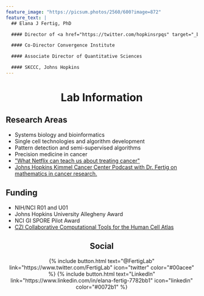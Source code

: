 ```yaml
---
feature_image: "https://picsum.photos/2560/600?image=872"
feature_text: |
  ## Elana J Fertig, PhD

  #### Director of <a href="https://twitter.com/hopkinsrpqs" target="_blank">@HopkinsRPQS</a>

  #### Co-Director Convergence Institute

  #### Associate Director of Quantitative Sciences

  #### SKCCC, Johns Hopkins
---
```


# <center>Lab Information</center>

## Research Areas
- Systems biology and bioinformatics
- Single cell technologies and algorithm development
- Pattern detection and semi-supervised algorithms
- Precision medicine in cancer
- <a href="https://theconversation.com/what-netflix-can-teach-us-about-treating-cancer-74806" target="_blank">"What Netflix can teach us about treating cancer"</a>
- <a href="https://itunes.apple.com/us/podcast/johns-hopkins-kimmel-cancer-center-podcasts/id1385159689?mt=2" target="_blank">Johns Hopkins Kimmel Cancer Center Podcast with Dr. Fertig on mathematics in cancer research.</a>

<!--## Recent News
- Recent work published in *Neuron and Cell Systems* develops new algorithms for single cell genomics to track cellular transitions in the developing retina <a href="https://www.eurekalert.org/pub_releases/2019-05/jhm-fac052419.php" target="_blank">"Finding a cell's true identity"</a>
- See our recent review to learn more about applications of matrix factorization to genomics <a href="https://doi.org/10.1101/196915" target="_blank">Stein-O'Brien et al. Enter the matrix: factorization uncovers knowledge from omics.</a>-->

## Funding
- NIH/NCI R01 and U01
- Johns Hopkins University Allegheny Award
- NCI GI SPORE Pilot Award
- <a href="https://www.hopkinsmedicine.org/news/media/releases/five_johns_hopkins_scientists_among_83_who_will_share_in_15_million_award_from_chan_zuckerberg_initiative_to_fund_computer_based_research_on_human_cells" target="_blank">CZI Collaborative Computational Tools for the Human Cell Atlas</a>

## <center>Social</center>

<center>{% include button.html text="@FertigLab" link="https://www.twitter.com/FertigLab" icon="twitter" color="#00acee" %} {% include button.html text="LinkedIn" link="https://www.linkedin.com/in/elana-fertig-7782bb1" icon="linkedin" color="#0072b1" %}</center>
